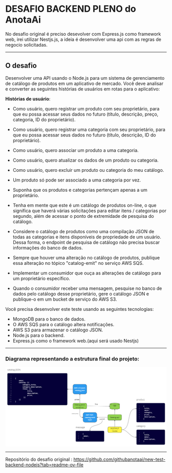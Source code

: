 # DESAFIO BACKEND PLENO do AnotaAi

No desafio original é preciso desevolver com Express.js como framework web, irei utilizar Nestjs.js, a ideia é desenvolver uma api com as regras de negocio solicitadas.   

---

## O desafio

Desenvolver uma API usando o Node.js para um sistema de gerenciamento de catálogo de produtos em um aplicativo de mercado. Você deve analisar e converter as seguintes histórias de usuários em rotas para o aplicativo:

**Histórias de usuário**:

- Como usuário, quero registrar um produto com seu proprietário, para que eu possa acessar seus dados no futuro (título, descrição, preço, categoria, ID do proprietário).

- Como usuário, quero registrar uma categoria com seu proprietário, para que eu possa acessar seus dados no futuro (título, descrição, ID do proprietário).

- Como usuário, quero associar um produto a uma categoria.

- Como usuário, quero atualizar os dados de um produto ou categoria.

- Como usuário, quero excluir um produto ou categoria do meu catálogo.

- Um produto só pode ser associado a uma categoria por vez.

- Suponha que os produtos e categorias pertençam apenas a um proprietário.

- Tenha em mente que este é um catálogo de produtos on-line, o que significa que haverá várias solicitações para editar itens / categorias por segundo, além de acessar o ponto de extremidade de pesquisa do catálogo.

- Considere o catálogo de produtos como uma compilação JSON de todas as categorias e itens disponíveis de propriedade de um usuário. Dessa forma, o endpoint de pesquisa de catálogo não precisa buscar informações do banco de dados.

- Sempre que houver uma alteração no catálogo de produtos, publique essa alteração no tópico "catalog-emit" no serviço AWS SQS.

- Implementar um consumidor que ouça as alterações de catálogo para um proprietário específico.

- Quando o consumidor receber uma mensagem, pesquise no banco de dados pelo catálogo desse proprietário, gere o catálogo JSON e publique-o em um bucket de serviço do AWS S3.

Você precisa desenvolver este teste usando as seguintes tecnologias:

- MongoDB para o banco de dados.
- O AWS SQS para o catálogo altera notificações.
- AWS S3 para armazenar o catálogo JSON.
- Node.js para o backend.
- Express.js como o framework web.(aqui será usado Nestjs)

---
### Diagrama representando a estrutura final do projeto:

![Diagram representing the final structure of the project:](diagram.png)

---
Repositório do desafio original : https://github.com/githubanotaai/new-test-backend-nodejs?tab=readme-ov-file
